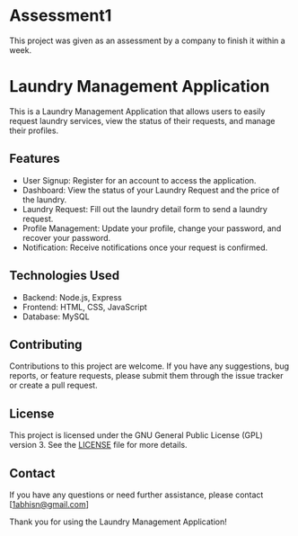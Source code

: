 # Assessment1
This project was given as an assessment by a company to finish it within a week.



# Laundry Management Application

This is a Laundry Management Application that allows users to easily request laundry services, view the status of their requests, and manage their profiles.

## Features

- User Signup: Register for an account to access the application.
- Dashboard: View the status of your Laundry Request and the price of the laundry.
- Laundry Request: Fill out the laundry detail form to send a laundry request.
- Profile Management: Update your profile, change your password, and recover your password.
- Notification: Receive notifications once your request is confirmed.

## Technologies Used

- Backend: Node.js, Express
- Frontend: HTML, CSS, JavaScript
- Database: MySQL

## Contributing

Contributions to this project are welcome. If you have any suggestions, bug reports, or feature requests, please submit them through the issue tracker or create a pull request.

## License

This project is licensed under the GNU General Public License (GPL) version 3. See the [LICENSE](LICENSE) file for more details.

## Contact

If you have any questions or need further assistance, please contact [1abhisn@gmail.com]

Thank you for using the Laundry Management Application!
